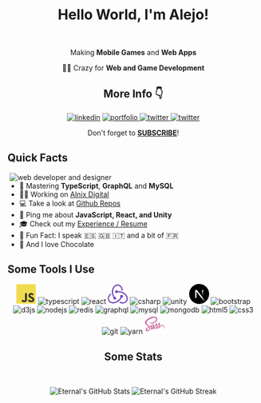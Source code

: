 <div align="center">
  <h1 align="center"><strong>Hello World, I'm Alejo!</strong></h1><br>
  <p align="center">Making <b>Mobile Games</b> and <b>Web Apps</b></p>
  <p align="center">👨‍💻 Crazy for <b>Web and Game Development</b></p>
  
  
</div>

<h2 align="center">More Info 👇</h2>

<p align="center">
  <a target="_blank" href="https://www.linkedin.com/in/alejosilvalau/"
    ><img
      src="https://img.shields.io/badge/-LinkedIn-0e76a8?style=for-the-badge&logo=LinkedIn"
      alt="linkedin"
  /></a>
    <a target="_blank" href="https://alejosilvalau.netlify.app/">
      <img
      src="https://img.shields.io/badge/-Portfolio-004aa8?style=for-the-badge&logo=Opsgenie"
      alt="portfolio"
      />
    </a> 
    <a target="_blank" href="https://www.youtube.com/@AlnixDigital">
      <img
      src="https://img.shields.io/badge/-Youtube-b2071d?style=for-the-badge&logo=Youtube&logoColor=white"
      alt="twitter"
      />
    </a>
  <a target="_blank" href="https://twitter.com/alnixdigital"
    ><img
      src="https://img.shields.io/badge/-Twitter-1ca0f1?style=for-the-badge&logo=Twitter&logoColor=white"
      alt="twitter"
  /></a>
</p>

<p align="center">Don't forget to <a href="https://www.youtube.com/@AlnixDigital" target="_blank"><strong>SUBSCRIBE</strong></a>!</p>
<h2>Quick Facts</h2>
<img
  align="right"
  width="500px"
  heigth="205px"
  src="https://31.media.tumblr.com/db6a386e716b7f58c9cf0b86b33e83ad/tumblr_mgf0y2MZOB1rk2g45o1_500.gif"
  alt="web developer and designer"
  loop="true"  
/>
<ul>
  <li>
    🎯 Mastering <strong>TypeScript</strong>, <strong>GraphQL</strong> and <strong>MySQL</strong> 
  </li>
  <li>
    👨‍💻 Working on
    <a href="https://www.youtube.com/@AlnixDigital">Alnix Digital</a>
  </li>
  <li>
    💻 Take a look at 
    <a href="https://github.com/alejosilvalau?tab=repositories">Github Repos</a>
  </li>
  <li>
    💬 Ping me about
    <strong>JavaScript, React, and Unity</strong>
  </li>
  <li>
    🎓 Check out my
    <a
      href="https://drive.google.com/file/d/1jA4HBNJdaAWOs-FM_0qTME36tikZDCwi/view?usp=sharing"
      alt="experience-resume"
      >Experience / Resume</a
    >
  </li>
  <li>🎉 Fun Fact: I speak 🇪🇸 🇬🇧 🇮🇹 and a bit of 🇫🇷</li>
  <li>🍫 And I love Chocolate</li>
</ul>

<h2>Some Tools I Use </h2>
<p align="center">
  <img
    src="https://raw.githubusercontent.com/devicons/devicon/master/icons/javascript/javascript-original.svg"
    alt="javascript"
    width="40"
    height="40"
  />
  <img src="https://cdn.jsdelivr.net/gh/devicons/devicon@latest/icons/typescript/typescript-original.svg" 
    alt="typescript"
    width="40"
    height="40"
  />      
  <img
    src="https://cdn.jsdelivr.net/gh/devicons/devicon@latest/icons/react/react-original-wordmark.svg"
    alt="react"
    width="40"
    height="40"
  />
  <img
    src="https://raw.githubusercontent.com/devicons/devicon/master/icons/redux/redux-original.svg"
    alt="redux"
    width="40"
    height="40"
  />
  <img src="https://cdn.jsdelivr.net/gh/devicons/devicon@latest/icons/csharp/csharp-original.svg" 
    alt="csharp"
    width="40"
    height="40"
    />
  <img src="https://cdn.jsdelivr.net/gh/devicons/devicon@latest/icons/unity/unity-original.svg"   
    alt="unity"
    width="40"
    height="40"
  />        
  <img
    src="https://raw.githubusercontent.com/devicons/devicon/master/icons/nextjs/nextjs-original.svg"
    alt="nextjs"
    width="40"
    height="40"
  />
  <img
    src="https://cdn.jsdelivr.net/gh/devicons/devicon@latest/icons/bootstrap/bootstrap-original-wordmark.svg"
    alt="bootstrap"
    width="40"
    height="40"
  />
  <img
    src="https://cdn.jsdelivr.net/gh/devicons/devicon/icons/d3js/d3js-original.svg"
    alt="d3js"
    width="40"
    height="40"
  />
  <img
    src="https://cdn.jsdelivr.net/gh/devicons/devicon@latest/icons/nodejs/nodejs-plain-wordmark.svg"
    alt="nodejs"
    width="40"
    height="40"
  />
  <img
    src="https://cdn.jsdelivr.net/gh/devicons/devicon@latest/icons/redis/redis-plain-wordmark.svg"
    alt="redis"
    width="40"
    height="40"
  />
  <img
    src="https://cdn.jsdelivr.net/gh/devicons/devicon@latest/icons/graphql/graphql-plain-wordmark.svg"
    alt="graphql"
    width="40"
    height="40"
  />
  <img
    src="https://cdn.jsdelivr.net/gh/devicons/devicon@latest/icons/mysql/mysql-original-wordmark.svg"
    alt="mysql"
    width="40"
    height="40"
  />
  <img
    src="https://cdn.jsdelivr.net/gh/devicons/devicon@latest/icons/mongodb/mongodb-plain-wordmark.svg"
    alt="mongodb"
    width="40"
    height="40"
  />
  <img
    src="https://cdn.jsdelivr.net/gh/devicons/devicon@latest/icons/html5/html5-plain-wordmark.svg"
    alt="html5"
    width="40"
    height="40"
  />
  <img
    src="https://cdn.jsdelivr.net/gh/devicons/devicon@latest/icons/css3/css3-plain-wordmark.svg"
    alt="css3"
    width="40"
    height="40"
  />
  <img
    src="https://cdn.jsdelivr.net/gh/devicons/devicon@latest/icons/git/git-plain-wordmark.svg"
    alt="git"
    width="40"
    height="40"
  />
  <img
    src="https://cdn.jsdelivr.net/gh/devicons/devicon@latest/icons/yarn/yarn-original-wordmark.svg"
    alt="yarn"
    width="40"
    height="40"
  />
    <img
    src="https://raw.githubusercontent.com/devicons/devicon/master/icons/sass/sass-original.svg"
    alt="sass"
    width="40"
    height="40"
  />
</p>

<h2 align="center">Some Stats</h2>
<br />
<p align="center">
  <img
    width="370px"
    alt="Eternal's GitHub Stats"
    src="https://github-readme-stats.vercel.app/api?username=alejosilvalau&custom_title=Overall+Activity&show_icons=true&hide_border=true&count_private=true&bg_color=ffffff00&title_color=2e7eff&text_color=878787&icon_color=2e7eff"
  />
  <img
    width="370px"
    alt="Eternal's GitHub Streak"
    src="https://github-readme-streak-stats.herokuapp.com/?user=alejosilvalau&background=ffffff00&hide_border=true&stroke=878787&ring=296dda&fire=296dda&currStreakNum=878787&sideNums=878787&currStreakLabel=878787&sideLabels=878787&dates=878787"
  />
</p>
